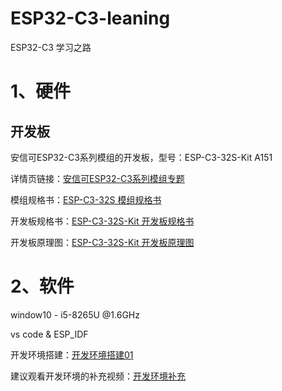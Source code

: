 # ESP32-C3-leaning

ESP32-C3 学习之路

# 1、硬件

## 开发板

安信可ESP32-C3系列模组的开发板，型号：ESP-C3-32S-Kit A151

详情页链接：[安信可ESP32-C3系列模组专题](https://docs.ai-thinker.com/esp32c3)

模组规格书：[ESP-C3-32S 模组规格书](https://docs.ai-thinker.com/_media/esp32/docs/esp-c3-32s_%E4%B8%AD%E6%96%87.pdf)

开发板规格书：[ESP-C3-32S-Kit 开发板规格书](https://docs.ai-thinker.com/_media/esp32/docs/esp-c3-32s-kit-v1.0_%E8%A7%84%E6%A0%BC%E4%B9%A6.pdf)

开发板原理图：[ESP-C3-32S-Kit 开发板原理图](https://docs.ai-thinker.com/_media/esp32/docs/nodemcu-esp-c3-32s-kit_v1.0.pdf)

# 2、软件

window10 - i5-8265U @1.6GHz

vs code & ESP_IDF

开发环境搭建：[开发环境搭建01](https://www.bilibili.com/video/BV1MZ4y1v7zt)

建议观看开发环境的补充视频：[开发环境补充](https://www.bilibili.com/video/BV1JS4y1H7Rm)


